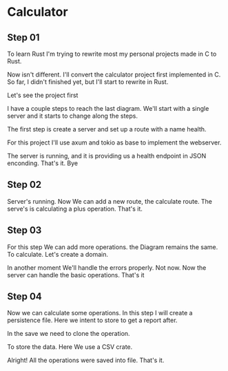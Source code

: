 # Calculator

## Step 01
To learn Rust I'm trying to rewrite most my personal projects made in C to Rust.

Now isn't different. I'll convert the calculator project first implemented in C.
So far, I didn't finished yet, but I'll start to rewrite in Rust.

Let's see the project first

I have a couple steps to reach the last diagram. We'll start with a single server
and it starts to change along the steps.

The first step is create a server and set up a route with a name health.

For this project I'll use axum and tokio as base to implement the webserver.

The server is running, and it is providing us a health endpoint in JSON enconding.
That's it. Bye

## Step 02

Server's running. Now We can add a new route, the calculate route. 
The serve's is calculating a plus operation. That's it.

## Step 03

For this step We can add more operations. the Diagram remains the same.
To calculate. Let's create a domain.

In another moment We'll handle the errors properly. Not now.
Now the server can handle the basic operations. That's it

## Step 04

Now we can calculate some operations. In this step I will create a persistence file.
Here we intent to store to get a report after.

In the save we need to clone the operation.

To store the data. Here We use a CSV crate.

Alright! All the operations were saved into file. That's it.
